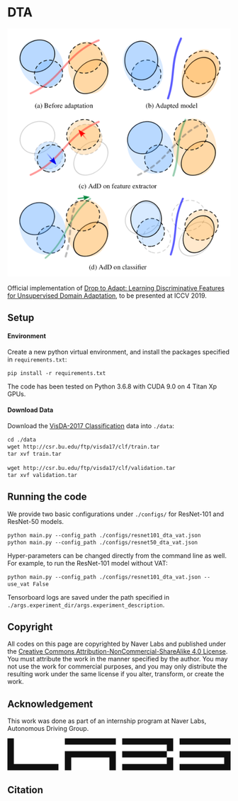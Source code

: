 # DTA

<p align="center"> 
<img src="./figures/dta_figure.png">
</p>

Official implementation of [Drop to Adapt: Learning Discriminative Features for Unsupervised Domain 
Adaptation](./main.py), to be presented at ICCV 2019.

## Setup

#### Environment
Create a new python virtual environment, and install the packages specified in ```requirements.txt```:

```
pip install -r requirements.txt
```

The code has been tested on Python 3.6.8 with CUDA 9.0 on 4 Titan Xp GPUs.

#### Download Data
Download the [VisDA-2017 Classification](https://github.com/VisionLearningGroup/taskcv-2017-public/tree/master/classification)
data into ```./data```:

```
cd ./data
wget http://csr.bu.edu/ftp/visda17/clf/train.tar
tar xvf train.tar

wget http://csr.bu.edu/ftp/visda17/clf/validation.tar
tar xvf validation.tar  
```

## Running the code

We provide two basic configurations under ```./configs/```
for ResNet-101 and ResNet-50 models. 
```
python main.py --config_path ./configs/resnet101_dta_vat.json
python main.py --config_path ./configs/resnet50_dta_vat.json
```

Hyper-parameters can be changed directly from the command line as well. 
For example, to run the ResNet-101 model without VAT:

```
python main.py --config_path ./configs/resnet101_dta_vat.json --use_vat False
```

Tensorboard logs are saved under the path specified in ```./args.experiment_dir/args.experiment_description```.

## Copyright

All codes on this page are copyrighted by Naver Labs 
and published under the [Creative Commons Attribution-NonCommercial-ShareAlike 4.0 License](https://creativecommons.org/licenses/by-nc-sa/4.0/). 
You must attribute the work in the manner specified by the author. 
You may not use the work for commercial purposes, and you may only distribute the resulting work 
under the same license if you alter, transform, or create the work.

## Acknowledgement  

This work was done as part of an internship program 
at Naver Labs, Autonomous Driving Group.

<p align="center"> 
<img src="./figures/NAVER LABS LOGO_BLACK.png">
</p>

## Citation


